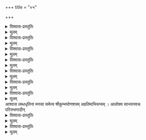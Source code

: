 +++
title = "०५"

+++

<details><summary>विश्वास-प्रस्तुतिः</summary>

आद्ये मुनिः स शतकस्य तु पञ्चमस्य  
श्रेयः स्वकीयहितबोधनम् ईक्षमाणः।  
एतद्विरोधि बहुलस्य ममात्र हेतुः  
शौरेः कृपैव महतीति शशंस भूयः ॥ ५–१ ॥
</details>

<details><summary>मूलम्</summary>

आद्ये मुनिः स शतकस्य तु पञ्चमस्य  
श्रेयः स्वकीयहितबोधनम् ईक्षमाणः।  
एतद्विरोधि बहुलस्य ममात्र हेतुः  
शौरेः कृपैव महतीति शशंस भूयः ॥ ५–१ ॥
</details>

<details><summary>विश्वास-प्रस्तुतिः</summary>

आत्मोपदेशविभवैः शमिताघबृन्दम्  
आरब्ध वैष्णवसमृद्धि समिध्यमानम् ।  
आलोकयन् क्षितितलम् कलिनाप्यधृष्यम्  
आशास्त मङ्गलम् अमुष्य मुनिः द्वितीये ॥ ५–२ ॥
</details>

<details><summary>मूलम्</summary>

आत्मोपदेशविभवैः शमिताघबृन्दम्  
आरब्ध वैष्णवसमृद्धि समिध्यमानम् ।  
आलोकयन् क्षितितलम् कलिनाप्यधृष्यम्  
आशास्त मङ्गलम् अमुष्य मुनिः द्वितीये ॥ ५–२ ॥
</details>

<details><summary>विश्वास-प्रस्तुतिः</summary>

पूर्वानुसम्हित मनोहर शौरिमूर्तेः  
सम्श्लेषलोलहृदयः तदलाभखिन्नः ।  
लाभे स्वयत्नमपि कर्तुम् इयेष दुःखात्  
भार्यादशाम् च परिगृह्य मुनिः तृतीये ॥ ५–३ ॥
</details>

<details><summary>मूलम्</summary>

पूर्वानुसम्हित मनोहर शौरिमूर्तेः  
सम्श्लेषलोलहृदयः तदलाभखिन्नः ।  
लाभे स्वयत्नमपि कर्तुम् इयेष दुःखात्  
भार्यादशाम् च परिगृह्य मुनिः तृतीये ॥ ५–३ ॥
</details>

<details><summary>विश्वास-प्रस्तुतिः</summary>

ताम् च त्वराम् विदधती सकलेन्द्रियाणाम्  
आच्छादिका सविधगाम्श्च विसञ्ज्ञयन्ती ।  
वेलातिगा विरहिणीत्व जुषो मुनेस्तु  
मोहाह्वया रजनिर्अभ्युदिता चतुर्थे ॥ ५–४ ॥
</details>

<details><summary>मूलम्</summary>

ताम् च त्वराम् विदधती सकलेन्द्रियाणाम्  
आच्छादिका सविधगाम्श्च विसञ्ज्ञयन्ती ।  
वेलातिगा विरहिणीत्व जुषो मुनेस्तु  
मोहाह्वया रजनिर्अभ्युदिता चतुर्थे ॥ ५–४ ॥
</details>

<details><summary>विश्वास-प्रस्तुतिः</summary>

तादृक् स्वमोहगलने सति भावनायाः  
भूम्ना हरेर्अवयवाभरणादिदृष्ट्या ।  
प्रत्यक्षतः तदनुभूत्यानवाप्तितश्च  
प्रीत्या शुचा मुनिरयुज्यत पञ्चमे सः ॥ ५–५ ॥
</details>

<details><summary>मूलम्</summary>

तादृक् स्वमोहगलने सति भावनायाः  
भूम्ना हरेर्अवयवाभरणादिदृष्ट्या ।  
प्रत्यक्षतः तदनुभूत्यानवाप्तितश्च  
प्रीत्या शुचा मुनिरयुज्यत पञ्चमे सः ॥ ५–५ ॥
</details>

<details><summary>विश्वास-प्रस्तुतिः</summary>

शोकम् च तम् परिजिहीर्षुः इवाखिलानाम्  
सर्गादि कर्तुर्अनुकाररसेन शौरेः ।  
तस्य प्रवृत्तिर्अखिलाचरिता मयेति  
तद्भावभावितमनाः मुनिराह षष्ठे ॥ ५–६ ॥
</details>

<details><summary>मूलम्</summary>

शोकम् च तम् परिजिहीर्षुः इवाखिलानाम्  
सर्गादि कर्तुर्अनुकाररसेन शौरेः ।  
तस्य प्रवृत्तिर्अखिलाचरिता मयेति  
तद्भावभावितमनाः मुनिराह षष्ठे ॥ ५–६ ॥
</details>
 

<details><summary>विश्वास-प्रस्तुतिः</summary>

एवम् च सो ऽनधिगताभिमतः तदाप्तौ  
नारायणात् इतरसाधनशून्यताम् स्वाम् ।  
तस्मै निवेद्य तदुपायधियैव किञ्चित्  
आश्वस्तवान् अथ मुनिः किल सप्तमेन ॥ ५–७ ॥
</details>

<details><summary>मूलम्</summary>

एवम् च सो ऽनधिगताभिमतः तदाप्तौ  
नारायणात् इतरसाधनशून्यताम् स्वाम् ।  
तस्मै निवेद्य तदुपायधियैव किञ्चित्  
आश्वस्तवान् अथ मुनिः किल सप्तमेन ॥ ५–७ ॥
</details>
आश्वास लब्धधृतिना मनसा समेत्य  
श्रीकुम्भघोणशयम् अप्रतिमाभिरूप्यम् ।  
आलोक्य सान्त्वनवचः परिरम्भणादीन्  
 

<details><summary>विश्वास-प्रस्तुतिः</summary>

अप्राप्तवान् मुनिर्अखिद्यत सोऽष्टमेन ॥ ५–८ ॥  
अन्यम् मुनिः प्रतिहतः तत एव खेदात्  
गन्तुम् प्रवृत्तमनसापि तु दिव्यदेशम् ।  
तद्भोग्यताम् अभिदधत् तदधीशपादौ  
यायाम् कदा इत्यकथयत् नवमे सदैन्यम्॥ ५–९ ॥
</details>

<details><summary>मूलम्</summary>

अप्राप्तवान् मुनिर्अखिद्यत सोऽष्टमेन ॥ ५–८ ॥  
अन्यम् मुनिः प्रतिहतः तत एव खेदात्  
गन्तुम् प्रवृत्तमनसापि तु दिव्यदेशम् ।  
तद्भोग्यताम् अभिदधत् तदधीशपादौ  
यायाम् कदा इत्यकथयत् नवमे सदैन्यम्॥ ५–९ ॥
</details>

<details><summary>विश्वास-प्रस्तुतिः</summary>

आर्चाम् च मौननियताम् अपहाय शौरेः  
आलापभोग्यविभवे पुनरागतोऽसौ ।  
चित्तस्य तद्गुणगणस्मरणे निजस्य  
शैथिल्यविघ्नशमनम् तम् अयाचतन्त्ये ॥ ५–१० ॥
</details>

<details><summary>मूलम्</summary>

आर्चाम् च मौननियताम् अपहाय शौरेः  
आलापभोग्यविभवे पुनरागतोऽसौ ।  
चित्तस्य तद्गुणगणस्मरणे निजस्य  
शैथिल्यविघ्नशमनम् तम् अयाचतन्त्ये ॥ ५–१० ॥
</details>
